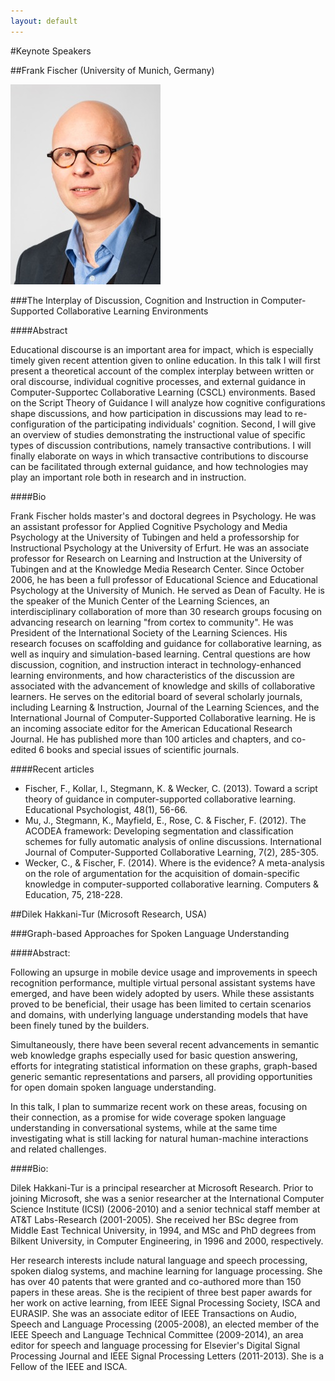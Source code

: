 ```yaml
---
layout: default
---
```


#Keynote Speakers

##Frank Fischer (University of Munich, Germany)  

![Frank Fischer](Fischer.jpeg) 

###The Interplay of Discussion, Cognition and Instruction in Computer-Supported Collaborative Learning Environments

####Abstract

Educational discourse is an important area for impact, which is especially timely given recent attention given to online education.  In this talk I will first present a theoretical account of the complex interplay between written or oral discourse, individual cognitive processes, and external guidance in Computer-Supportec Collaborative Learning (CSCL) environments. Based on the Script Theory of Guidance I will analyze how cognitive configurations shape discussions, and how participation in discussions may lead to re-configuration of the participating individuals' cognition. Second, I will give an overview of studies demonstrating the instructional value of specific types of discussion contributions, namely transactive contributions. I will finally elaborate on ways in which transactive contributions to discourse can be facilitated through external guidance, and how technologies may play an important role both in research and in instruction.

####Bio

Frank Fischer holds master's and doctoral degrees in Psychology. He was an assistant professor for Applied Cognitive Psychology and Media Psychology at the University of Tubingen and held a professorship for Instructional Psychology at the University of Erfurt. He was an associate professor for Research on Learning and Instruction at the University of Tubingen and at the Knowledge Media Research Center. Since October 2006, he has been a full professor of Educational Science and Educational Psychology at the University of Munich. He served as Dean of Faculty. He is the speaker of the Munich Center of the Learning Sciences, an interdisciplinary collaboration of more than 30 research groups focusing on advancing research on learning "from cortex to community". He was President of the International Society of the Learning Sciences. His research focuses on scaffolding and guidance for collaborative learning, as well as inquiry and simulation-based learning. Central questions are how discussion, cognition, and instruction interact in technology-enhanced learning environments, and how characteristics of the discussion are associated with the advancement of knowledge and skills of collaborative learners. He serves on the editorial board of several scholarly journals, including Learning & Instruction, Journal of the Learning Sciences, and the International Journal of Computer-Supported Collaborative learning. He is an incoming associate editor for the American Educational Research Journal. He has published more than 100 articles and chapters, and co-edited 6 books and special issues of scientific journals.

####Recent articles

* Fischer, F., Kollar, I., Stegmann, K. & Wecker, C. (2013). Toward a script theory of guidance in computer-supported collaborative learning. Educational Psychologist, 48(1), 56-66.
* Mu, J., Stegmann, K., Mayfield, E., Rose, C. & Fischer, F. (2012). The ACODEA framework: Developing segmentation and classification schemes for fully automatic analysis of online discussions. International Journal of Computer-Supported Collaborative Learning, 7(2), 285-305.
* Wecker, C., & Fischer, F. (2014). Where is the evidence? A meta-analysis on the role of argumentation for the acquisition of domain-specific knowledge in computer-supported collaborative learning. Computers & Education, 75, 218-228.

##Dilek Hakkani-Tur (Microsoft Research, USA)  

###Graph-based Approaches for Spoken Language Understanding

####Abstract:

Following an upsurge in mobile device usage and improvements in speech
recognition performance, multiple virtual personal assistant systems have
emerged, and have been widely adopted by users. While these assistants
proved to be beneficial, their usage has been limited to certain scenarios
and domains, with underlying language understanding models that have been
finely tuned by the builders.

Simultaneously, there have been several recent advancements in semantic web
knowledge graphs especially used for basic question answering, efforts for
integrating statistical information on these graphs,  graph-based generic
semantic representations and parsers, all providing opportunities for open
domain spoken language understanding.

In this talk, I plan to summarize recent work on these areas, focusing on
their connection, as a promise for wide coverage spoken language
understanding in conversational systems, while at the same time
investigating what is still lacking for natural human-machine interactions
and related challenges.

####Bio:

Dilek Hakkani-Tur is a principal researcher at Microsoft Research. Prior to
joining Microsoft, she was a senior researcher at the International
Computer Science Institute (ICSI) (2006-2010) and a senior technical staff
member at AT&T Labs-Research (2001-2005). She received her BSc degree from
Middle East Technical University, in 1994, and MSc and PhD degrees from
Bilkent University, in Computer Engineering, in 1996 and 2000,
respectively.

Her research interests include natural language and speech processing,
spoken dialog systems, and machine learning for language processing. She
has over 40 patents that were granted and co-authored more than 150 papers
in these areas. She is the recipient of three best paper awards for her
work on active learning, from IEEE Signal Processing Society, ISCA and
EURASIP. She was an associate editor of IEEE Transactions on Audio, Speech
and Language Processing (2005-2008),  an elected member of the IEEE Speech
and Language Technical Committee (2009-2014), an area editor for speech and
language processing for Elsevier's Digital Signal Processing Journal and
IEEE Signal Processing Letters (2011-2013). She is a Fellow of the IEEE and
ISCA.

